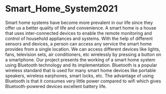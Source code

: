 # Smart_Home_System2021
Smart home systems have become more prevalent in our life since they offer us a better quality of life and convenience. A smart home is a house that uses inter-connected devices to enable the remote monitoring and control of household appliances and systems. With the help of different sensors and devices, a person can access any service the smart home provides from a single location. We can access different devices like lights, fans, television sets, air conditioners, etc wirelessly by pressing a button on a smartphone. Our project presents the working of a smart home system using Bluetooth technology and its implementation. Bluetooth is a popular wireless standard that is used for many smart home devices like portable speakers, wireless earphones, smart locks, etc. The advantage of using Bluetooth is that it consumes very little power compared to wifi which gives Bluetooth-powered devices excellent battery life.
